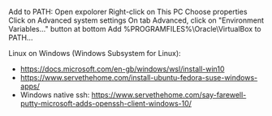 Add to PATH:
  Open expolorer
  Right-click on This PC
  Choose properties
  Click on Advanced system settings
  On tab Advanced, click on "Environment Variables..." button at bottom
  Add %PROGRAMFILES%\Oracle\VirtualBox to PATH...

Linux on Windows (Windows Subsystem for Linux):

* https://docs.microsoft.com/en-gb/windows/wsl/install-win10
* https://www.servethehome.com/install-ubuntu-fedora-suse-windows-apps/
* Windows native ssh: https://www.servethehome.com/say-farewell-putty-microsoft-adds-openssh-client-windows-10/
